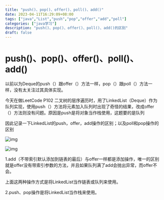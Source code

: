 ```yaml
---
title: "push()、pop()、offer()、poll()、add()"
date: 2023-04-11T16:29:09+08:00
tags: ["java","List","push","pop","offer","add","poll"]
categories: ["java学习"]
description: "push()、pop()、offer()、poll()、add()的区别"
draft: false
---
```



# push()、pop()、offer()、poll()、add()

以前以为Deque的push（）跟offer（）方法一样，pop（）跟poll（）方法一样，没有太关注过其具体实现。

今天在做LeetCode P102 二叉树的层序遍历时，用了LinkedList（Deque）作为队列实现，使用push（）方法将元素加入队列时出现了奇怪的结果，改成offer（）方法则没有问题。原因是push是将对象当作栈使用，这题要的是队列

因此记录一下LinkedList的push，offer，add操作的区别；以及poll和pop操作的区别

![img](push()、pop()、offer()、poll()、add().assets/watermark,type_ZmFuZ3poZW5naGVpdGk,shadow_10,text_aHR0cHM6Ly9ibG9nLmNzZG4ubmV0L3dhbmdfY2hhb2NoZW4=,size_16,color_FFFFFF,t_70-16818044103472.png)

![img](push()、pop()、offer()、poll()、add().assets/watermark,type_ZmFuZ3poZW5naGVpdGk,shadow_10,text_aHR0cHM6Ly9ibG9nLmNzZG4ubmV0L3dhbmdfY2hhb2NoZW4=,size_16,color_FFFFFF,t_70.png)

1.add（不带索引默认添加到链表的最后）与offer一样都是添加操作，唯一的区别就是offer没有带索引参数的方法，并且如果队列满了add会抛出异常，而offer不会。

上面这两种操作方式是将LinkedList当作链表或队列来使用。

2.push、pop操作是将LinkedList当作栈来使用。

